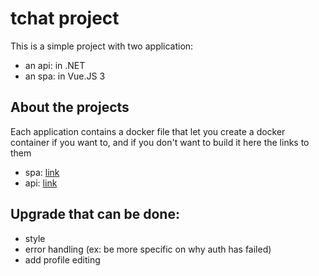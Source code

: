 # tchat project

This is a simple project with two application:
- an api: in .NET
- an spa: in Vue.JS 3

## About the projects

Each application contains a docker file that let you create a docker container if you want to, and if you don't want to build it here the links to them
- spa: [link](https://hub.docker.com/repository/docker/cyrilauq/tchat-api)
- api: [link](https://hub.docker.com/repository/docker/cyrilauq/tchat-web)

## Upgrade that can be done:
- style
- error handling (ex: be more specific on why auth has failed)
- add profile editing